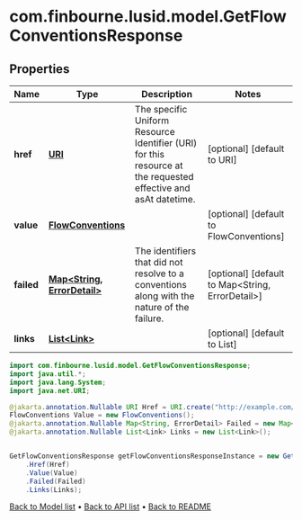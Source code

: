 # com.finbourne.lusid.model.GetFlowConventionsResponse

## Properties

Name | Type | Description | Notes
------------ | ------------- | ------------- | -------------
**href** | [**URI**](URI.md) | The specific Uniform Resource Identifier (URI) for this resource at the requested effective and asAt datetime. | [optional] [default to URI]
**value** | [**FlowConventions**](FlowConventions.md) |  | [optional] [default to FlowConventions]
**failed** | [**Map&lt;String, ErrorDetail&gt;**](ErrorDetail.md) | The identifiers that did not resolve to a conventions along with the nature of the failure. | [optional] [default to Map<String, ErrorDetail>]
**links** | [**List&lt;Link&gt;**](Link.md) |  | [optional] [default to List<Link>]

```java
import com.finbourne.lusid.model.GetFlowConventionsResponse;
import java.util.*;
import java.lang.System;
import java.net.URI;

@jakarta.annotation.Nullable URI Href = URI.create("http://example.com/Href");
FlowConventions Value = new FlowConventions();
@jakarta.annotation.Nullable Map<String, ErrorDetail> Failed = new Map<String, ErrorDetail>();
@jakarta.annotation.Nullable List<Link> Links = new List<Link>();


GetFlowConventionsResponse getFlowConventionsResponseInstance = new GetFlowConventionsResponse()
    .Href(Href)
    .Value(Value)
    .Failed(Failed)
    .Links(Links);
```


[Back to Model list](../README.md#documentation-for-models) &#8226; [Back to API list](../README.md#documentation-for-api-endpoints) &#8226; [Back to README](../README.md)
